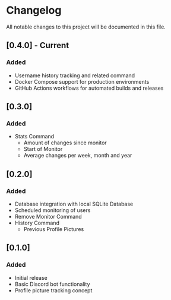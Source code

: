 # Changelog

All notable changes to this project will be documented in this file.

## [0.4.0] - Current

### Added

- Username history tracking and related command
- Docker Compose support for production environments
- GitHub Actions workflows for automated builds and releases

## [0.3.0]

### Added

- Stats Command
  - Amount of changes since monitor
  - Start of Monitor
  - Average changes per week, month and year

## [0.2.0]

### Added

- Database integration with local SQLite Database
- Scheduled monitoring of users
- Remove Monitor Command
- History Command
  - Previous Profile Pictures

## [0.1.0]

### Added

- Initial release
- Basic Discord bot functionality
- Profile picture tracking concept
